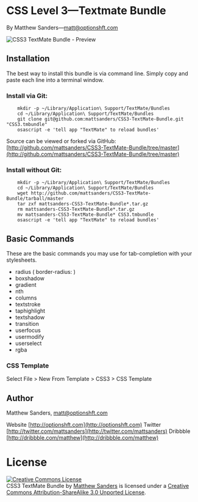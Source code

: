 # CSS Level 3—Textmate Bundle

By Matthew Sanders—matt@optionshft.com

<img src="http://matthewnsara.com/images/css3-textmate-bundle-preview.png" alt="CSS3 TextMate Bundle - Preview" />

## Installation

The best way to install this bundle is via command line. Simply copy and paste each line into a terminal window.

### Install via Git:

		mkdir -p ~/Library/Application\ Support/TextMate/Bundles
		cd ~/Library/Application\ Support/TextMate/Bundles
		git clone git@github.com:mattsanders/CSS3-TextMate-Bundle.git "CSS3.tmbundle"
		osascript -e 'tell app "TextMate" to reload bundles'

Source can be viewed or forked via GitHub: [http://github.com/mattsanders/CSS3-TextMate-Bundle/tree/master](http://github.com/mattsanders/CSS3-TextMate-Bundle/tree/master)

### Install without Git:

		mkdir -p ~/Library/Application\ Support/TextMate/Bundles
		cd ~/Library/Application\ Support/TextMate/Bundles
		wget http://github.com/mattsanders/CSS3-TextMate-Bundle/tarball/master
		tar zxf mattsanders-CSS3-TextMate-Bundle*.tar.gz
		rm mattsanders-CSS3-TextMate-Bundle*.tar.gz
		mv mattsanders-CSS3-TextMate-Bundle* CSS3.tmbundle
		osascript -e 'tell app "TextMate" to reload bundles'

## Basic Commands

These are the basic commands you may use for tab-completion with your stylesheets.

* radius ( border-radius: )
* boxshadow
* gradient
* nth
* columns 
* textstroke 
* taphighlight 
* textshadow 
* transition 
* userfocus 
* usermodify 
* userselect 
* rgba 

### CSS Template

Select File > New From Template > CSS3 > CSS Template

## Author

Matthew Sanders, matt@optionshft.com

Website [http://optionshft.com](http://optionshft.com) 
Twitter [http://twitter.com/mattsanders](http://twitter.com/mattsanders)
Dribbble [http://dribbble.com/matthew](http://dribbble.com/matthew)



License
=======

<a rel="license" href="http://creativecommons.org/licenses/by-sa/3.0/"><img alt="Creative Commons License" style="border-width:0" src="http://i.creativecommons.org/l/by-sa/3.0/80x15.png" /></a><br /><span xmlns:dct="http://purl.org/dc/terms/" href="http://purl.org/dc/dcmitype/Dataset" property="dct:title" rel="dct:type">CSS3 TextMate Bundle</span> by <a xmlns:cc="http://creativecommons.org/ns#" href="http://optionshft.com" property="cc:attributionName" rel="cc:attributionURL">Matthew Sanders</a> is licensed under a <a rel="license" href="http://creativecommons.org/licenses/by-sa/3.0/">Creative Commons Attribution-ShareAlike 3.0 Unported License</a>.